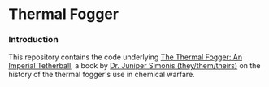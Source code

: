 # Thermal Fogger

### Introduction

This repository contains the code underlying [The Thermal Fogger: An Imperial Tetherball](https://www.chemicalweaponsresearch.com/thermal_fogger), a book by [Dr. Juniper Simonis (they/them/theirs)](https://www.dapperstats.com/author/dr.-juniper-l.-simonis/) on the history of the thermal fogger's use in chemical warfare.


